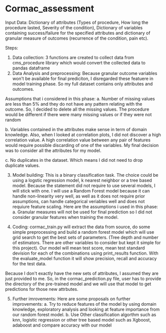 # Cormac_assessment
Input Data: Dictionary of attributes (Types of procedure, How long the procedure lasted, Severity of the condition), Dictionary of variables containing success/failure for the specified attributes and dictionary of granular measure of outcomes (recurrence of the condition, pain etc).

Steps:
1. Data collection: 3 functions are created to collect data from cms_procedure library which would convert the collected data to pandas dataframe
2. Data Analysis and preprocessing: Because granular outcome variables won't be available for final prediciton, I disregarded these featuere in model training phase. So my full dataset contains only attributes and outcomes.
  
  Assumptions that i considered in this phase:
  a. Number of missing values are less than 5% and they do not have any pattern relating with the outcome. So, I decided to delete all the missing values. The procedure would be different if there were many missing values or if they were not random
  
  b. Variables contained in the attributes make sense in term of domain knowledge. Also, when I looked at correlation plots, I did not discover a high correlation value. A high correlation value between any pair of features would require possible discarding of one of the variables. My final decision was to consider all the attributes for my model.
  
  c. No duplicates in the dataset. Which means I did not need to drop duplicate values.
  
3. Model building: This is a binary classification task. The choice could be using a logstic regression model, k nearest neighbor or a tree based model. Because the statement did not require to use several models, I will stick with one. I will use a Random Forest model because it can handle non-linearity very well, as well as it does not require prior assumptions, can handle categorical veriables well and does not requiure feature scaling. Here are the assumptions i used in this phase:
  a. Granular measures will not be used for final prediction so I did not consider granular features when training the model. 
  
4. Coding: cormac_train.py will extract the data from source, do some simple preprocessing and build a random forest model which will use grid search to get the best sets of parameters. (Tree depth and number of estimators. There are other variables to consider but kept it simple for this project). Our model will mean test score, mean test standard devision for each of the combinations using print_results function. With the evaluate_model function it will show precision, recall and accuracy for the test data.

  Because I don't exactly have the new sets of attributes, I assumed they are just provided to me. So, in the cormac_prediction.py file, user has to provide the directory of the pre-trained model and we will use that model to get predictions for those new attrbutes.
  
 5. Further imrovements: Here are some proposals on further improvements:
    a. Try to reduce features of the model by using domain knowledge, exploratory analysis and looking at feature importance from our random forest model.
    b. Use Other classification algorthm such as knn, logistic regression or other tree based model such as Xgboost, adaboost and compare accuracy with our model
 
  

  
  
